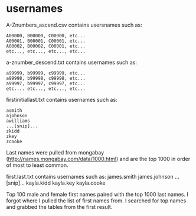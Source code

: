 # usernames

A-Znumbers_ascend.csv contains usersnames such as:

  	A00000, B00000, C00000, etc...
	A00001, B00001, C00001, etc...
	A00002, B00002, C00001, etc...
	etc..., etc..., etc..., etc...
  


a-znumber_descend.txt contains usernames such as:

	a99999, b99999, c99999, etc...
	a99998, b99998, c99998, etc...
	a99997, b99997, c99997, etc...
	etc.... etc..., etc..., etc...
  
  
  
firstinitiallast.txt contains usernames such as:
	
	asmith
	ajohnson
	awilliams
	...[snip]...
	zkidd
	zkey
	zcooke
  
  Last names were pulled from mongabay (http://names.mongabay.com/data/1000.html) and are the top 1000 in order of most to    least common.

first.last.txt contains usernames such as:
	james.smith
	james.johnson
	...[snip]...
	kayla.kidd
	kayla.key
	kayla.cooke
	
  Top 100 male and female first names paired with the top 1000 last names. I forgot where I pulled the list of first names from. I searched for top names and grabbed the tables from the first result.   
